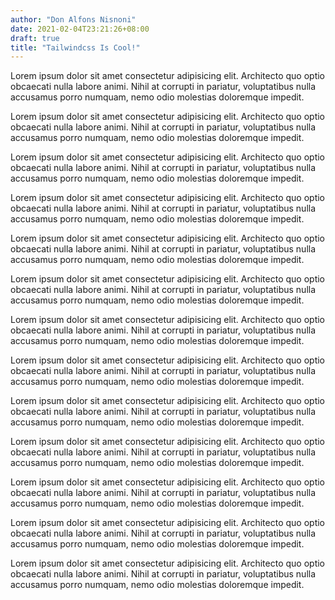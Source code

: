 ```yaml
---
author: "Don Alfons Nisnoni"
date: 2021-02-04T23:21:26+08:00
draft: true
title: "Tailwindcss Is Cool!"
---
```


Lorem ipsum dolor sit amet consectetur adipisicing elit. Architecto quo optio obcaecati nulla labore animi. Nihil at corrupti in pariatur, voluptatibus nulla accusamus porro numquam, nemo odio molestias doloremque impedit.

Lorem ipsum dolor sit amet consectetur adipisicing elit. Architecto quo optio obcaecati nulla labore animi. Nihil at corrupti in pariatur, voluptatibus nulla accusamus porro numquam, nemo odio molestias doloremque impedit.

Lorem ipsum dolor sit amet consectetur adipisicing elit. Architecto quo optio obcaecati nulla labore animi. Nihil at corrupti in pariatur, voluptatibus nulla accusamus porro numquam, nemo odio molestias doloremque impedit.

Lorem ipsum dolor sit amet consectetur adipisicing elit. Architecto quo optio obcaecati nulla labore animi. Nihil at corrupti in pariatur, voluptatibus nulla accusamus porro numquam, nemo odio molestias doloremque impedit.

Lorem ipsum dolor sit amet consectetur adipisicing elit. Architecto quo optio obcaecati nulla labore animi. Nihil at corrupti in pariatur, voluptatibus nulla accusamus porro numquam, nemo odio molestias doloremque impedit.

Lorem ipsum dolor sit amet consectetur adipisicing elit. Architecto quo optio obcaecati nulla labore animi. Nihil at corrupti in pariatur, voluptatibus nulla accusamus porro numquam, nemo odio molestias doloremque impedit.

Lorem ipsum dolor sit amet consectetur adipisicing elit. Architecto quo optio obcaecati nulla labore animi. Nihil at corrupti in pariatur, voluptatibus nulla accusamus porro numquam, nemo odio molestias doloremque impedit.

Lorem ipsum dolor sit amet consectetur adipisicing elit. Architecto quo optio obcaecati nulla labore animi. Nihil at corrupti in pariatur, voluptatibus nulla accusamus porro numquam, nemo odio molestias doloremque impedit.

Lorem ipsum dolor sit amet consectetur adipisicing elit. Architecto quo optio obcaecati nulla labore animi. Nihil at corrupti in pariatur, voluptatibus nulla accusamus porro numquam, nemo odio molestias doloremque impedit.

Lorem ipsum dolor sit amet consectetur adipisicing elit. Architecto quo optio obcaecati nulla labore animi. Nihil at corrupti in pariatur, voluptatibus nulla accusamus porro numquam, nemo odio molestias doloremque impedit.

Lorem ipsum dolor sit amet consectetur adipisicing elit. Architecto quo optio obcaecati nulla labore animi. Nihil at corrupti in pariatur, voluptatibus nulla accusamus porro numquam, nemo odio molestias doloremque impedit.

Lorem ipsum dolor sit amet consectetur adipisicing elit. Architecto quo optio obcaecati nulla labore animi. Nihil at corrupti in pariatur, voluptatibus nulla accusamus porro numquam, nemo odio molestias doloremque impedit.

Lorem ipsum dolor sit amet consectetur adipisicing elit. Architecto quo optio obcaecati nulla labore animi. Nihil at corrupti in pariatur, voluptatibus nulla accusamus porro numquam, nemo odio molestias doloremque impedit.
